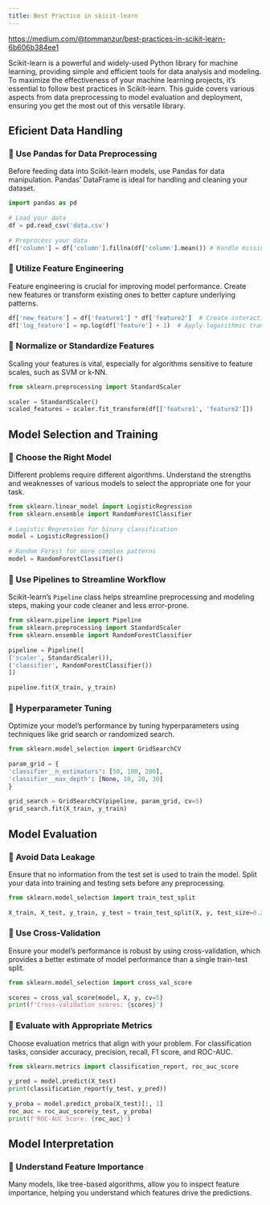 ```yaml
---
title: Best Practice in skicit-learn
---
```

https://medium.com/@tommanzur/best-practices-in-scikit-learn-6b606b384ee1

Scikit-learn is a powerful and widely-used Python library for machine learning, providing simple and efficient tools for data analysis and modeling. To maximize the effectiveness of your machine learning projects, it’s essential to follow best practices in Scikit-learn. This guide covers various aspects from data preprocessing to model evaluation and deployment, ensuring you get the most out of this versatile library.

## Eficient Data Handling

### 🔄 Use Pandas for Data Preprocessing
Before feeding data into Scikit-learn models, use Pandas for data manipulation. Pandas’ DataFrame is ideal for handling and cleaning your dataset.
```python
import pandas as pd  
  
# Load your data  
df = pd.read_csv('data.csv')  
  
# Preprocess your data  
df['column'] = df['column'].fillna(df['column'].mean()) # Handle missing values
```

### 🔄 Utilize Feature Engineering
Feature engineering is crucial for improving model performance. Create new features or transform existing ones to better capture underlying patterns.
```python
df['new_feature'] = df['feature1'] * df['feature2']  # Create interaction terms  
df['log_feature'] = np.log(df['feature'] + 1)  # Apply logarithmic transformation
```

### 🔄 Normalize or Standardize Features

Scaling your features is vital, especially for algorithms sensitive to feature scales, such as SVM or k-NN.
```python
from sklearn.preprocessing import StandardScaler  
  
scaler = StandardScaler()  
scaled_features = scaler.fit_transform(df[['feature1', 'feature2']])
```

## Model Selection and Training
### 🔄 Choose the Right Model

Different problems require different algorithms. Understand the strengths and weaknesses of various models to select the appropriate one for your task.

```python
from sklearn.linear_model import LogisticRegression  
from sklearn.ensemble import RandomForestClassifier  
  
# Logistic Regression for binary classification  
model = LogisticRegression()  
  
# Random Forest for more complex patterns  
model = RandomForestClassifier()
```

### 🔄 Use Pipelines to Streamline Workflow

Scikit-learn’s `Pipeline` class helps streamline preprocessing and modeling steps, making your code cleaner and less error-prone.

```python
from sklearn.pipeline import Pipeline  
from sklearn.preprocessing import StandardScaler  
from sklearn.ensemble import RandomForestClassifier  
  
pipeline = Pipeline([  
('scaler', StandardScaler()),  
('classifier', RandomForestClassifier())  
])  
  
pipeline.fit(X_train, y_train)
```

### 🔄 Hyperparameter Tuning
Optimize your model’s performance by tuning hyperparameters using techniques like grid search or randomized search.
```python
from sklearn.model_selection import GridSearchCV  
  
param_grid = {  
'classifier__n_estimators': [50, 100, 200],  
'classifier__max_depth': [None, 10, 20, 30]  
}  
  
grid_search = GridSearchCV(pipeline, param_grid, cv=5)  
grid_search.fit(X_train, y_train)
```

## Model Evaluation
### 🔄 Avoid Data Leakage
Ensure that no information from the test set is used to train the model. Split your data into training and testing sets before any preprocessing.
```python
from sklearn.model_selection import train_test_split  
  
X_train, X_test, y_train, y_test = train_test_split(X, y, test_size=0.2, random_state=42)
```

### 🔄 Use Cross-Validation

Ensure your model’s performance is robust by using cross-validation, which provides a better estimate of model performance than a single train-test split.
```python
from sklearn.model_selection import cross_val_score  
  
scores = cross_val_score(model, X, y, cv=5)  
print(f'Cross-validation scores: {scores}')
```

### 🔄 Evaluate with Appropriate Metrics
Choose evaluation metrics that align with your problem. For classification tasks, consider accuracy, precision, recall, F1 score, and ROC-AUC.
```python
from sklearn.metrics import classification_report, roc_auc_score  
  
y_pred = model.predict(X_test)  
print(classification_report(y_test, y_pred))  
  
y_proba = model.predict_proba(X_test)[:, 1]  
roc_auc = roc_auc_score(y_test, y_proba)  
print(f'ROC-AUC Score: {roc_auc}')
```

## Model Interpretation
### 🔄 Understand Feature Importance
Many models, like tree-based algorithms, allow you to inspect feature importance, helping you understand which features drive the predictions.